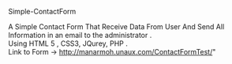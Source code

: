 Simple-ContactForm

A Simple Contact Form That Receive Data From User And Send All Information in an email to the administrator .  
Using HTML 5 , CSS3, JQurey, PHP .  
Link to Form -> http://manarmoh.unaux.com/ContactFormTest/" 
